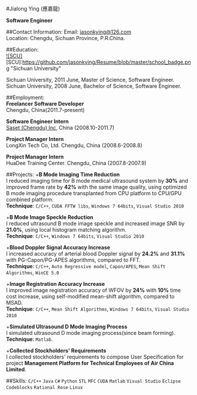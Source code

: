 #Jialong Ying (應嘉龍)  

**Software Engineer**  
      
      
##Contact Information: 
Email: jasonkying@126.com  
Location: Chengdu, Sichuan Province, P.R.China.  
 
##Education:  
[![SCU]](http://www.scu.edu.cn/en/)
[SCU]:https://github.com/jasonkying/Resume/blob/master/school_badge.png "Sichuan University"
 
Sichuan University, 2011 June, Master of Science, Software Engineer.  
Sichuan University, 2008 June, Bachelor of Science, Software Engineer.  
 
##Employment:  
**Freelancer Software Developer**  
Chengdu, China(2011.7-present)  
 
**Software Engineer Intern**  
[Saset (Chengdu) Inc](http://www.sasethealthcare.com/), China (2008.10-2011.7)  
 
**Project Manager Intern**  
LongXin Tech Co, Ltd. Chengdu, China (2008.6-2008.8) 

**Project Manager Intern**  
HuaDee Training Center. Chengdu, China (2007.8-2007.9)  
 
##Projects:
+**B Mode Imaging Time Reduction**  
I reduced imaging time for B mode medical ultrasound system by **30%** and improved frame rate by **42%** with the same image quality, using optimized B mode imaging procedure transplanted from CPU platform to CPU/GPU combined platform.  
**Technique**: `C/C++`, `CUDA FFTW libs`, `Windows 7 64bits`, `Visual Studio 2010`  
 
+**B Mode Image Speckle Reduction**  
I reduced ultrasound B mode image speckle and increased image SNR by **21.0%**, using local histogram matching algorithm.  
**Technique**: `C/C++`, `Windows 7 64bits`, `Visual Studio 2010`  
 
+**Blood Doppler Signal Accuracy Increase**  
I increased accuracy of arterial blood Doppler signal by **24.2%** and **31.1%** with PG-Capon/PG-APES algorithms, compared to FFT.   
**Technique**: `C/C++`, `Auto Regressive model`, `Capon/APES`, `Mean Shift Algorithms`, `WinCE 5.0`  
 
+**Image Registration Accuracy Increase**  
I improved image registration accuracy of WFOV by **24%** with **10%** time cost increase, using self-modified mean-shift algorithm, compared to MSAD.  
**Technique**: `C/C++`, `Mean Shift Algorithms`, `Windows 7 64bits`, `Visual Studio 2010`  
 
+**Simulated Ultrasound D Mode Imaging Process**  
I simulated ultrasound D mode imaging process(since beam forming).  
**Technique**: `Matlab`.  
 
+**Collected Stockholders' Requirements**  
I collected stockholders' requirements to compose User Specification for project **Management Platform for Technical Employees of Air China Limited**.  
 
##Skills:
`C/C++` `Java` `C#` `Python` `STL` `MFC` `CUDA` `Matlab` `Visual Studio` `Eclipse` `Codeblocks` `Rational Rose` `Linux`
